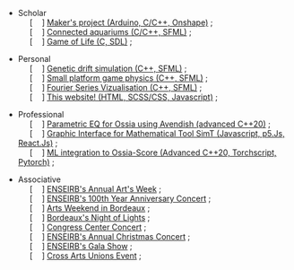 * Scholar <br>
$\quad$    [$\quad$] [Maker's project (Arduino, C/C++, Onshape)](https://www.eirlab.net/2023/03/02/marble-machine/) ; <br>
$\quad$    [$\quad$] [Connected aquariums (C/C++, SFML)](https://github.com/iPazu/AquariumNetwork) ; <br>
$\quad$    [$\quad$] [Game of Life (C, SDL)](nopage.com) ; <br>

* Personal <br>
$\quad$    [$\quad$] [Genetic drift simulation (C++, SFML)](https://github.com/grybouilli/Genetic_Drift_Simulation) ; <br>
$\quad$    [$\quad$] [Small platform game physics (C++, SFML)](https://github.com/grybouilli/SmallPlatformGamePhysics) ; <br>
$\quad$    [$\quad$] [Fourier Series Vizualisation (C++, SFML)](https://github.com/grybouilli/Fourier-Series-and-SFML) ; <br>
$\quad$    [$\quad$] [This website! (HTML, SCSS/CSS, Javascript)](mywebsite.com) ; <br>


* Professional <br>
$\quad$    [$\quad$] [Parametric EQ for Ossia using Avendish (advanced C++20)](https://github.com/grybouilli/avendish/tree/main/examples/Advanced/Parametriq) ; <br>
$\quad$    [$\quad$] [Graphic Interface for Mathematical Tool SimT (Javascript, p5.Js, React.Js)](https://gitlab.com/ArnaudLcm/simt-tomography) ; <br>
$\quad$    [$\quad$] [ML integration to Ossia-Score (Advanced C++20, Torchscript, Pytorch)](somelink.com) ; <br>


* Associative <br>
$\quad$    [$\quad$] [ENSEIRB's Annual Art's Week](??.com) ; <br>
$\quad$    [$\quad$] [ENSEIRB's 100th Year Anniversary Concert](??.com) ; <br>
$\quad$    [$\quad$] [Arts Weekend in Bordeaux](??.com) ; <br>
$\quad$    [$\quad$] [Bordeaux's Night of Lights](??.com) ; <br>
$\quad$    [$\quad$] [Congress Center Concert](??.com) ; <br>
$\quad$    [$\quad$] [ENSEIRB's Annual Christmas Concert](??.com) ; <br>
$\quad$    [$\quad$] [ENSEIRB's Gala Show](??.com) ; <br>
$\quad$    [$\quad$] [Cross Arts Unions Event](??.com) ; <br>
